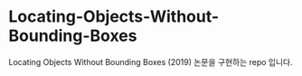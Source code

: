 # Locating-Objects-Without-Bounding-Boxes
Locating Objects Without Bounding Boxes (2019) 논문을 구현하는 repo 입니다.
